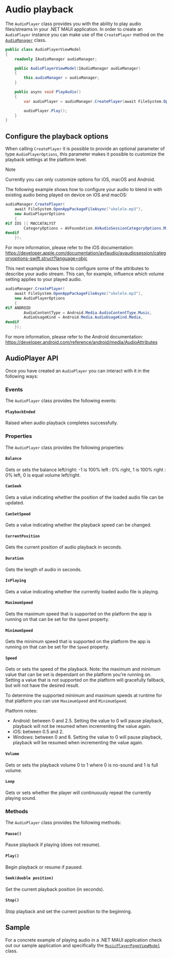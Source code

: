 # Audio playback

The `AudioPlayer` class provides you with the ability to play audio files/streams in your .NET MAUI application. In order to create an `AudioPlayer` instance you can make use of the `CreatePlayer` method on the [`AudioManager`](../readme.md#audiomanager) class.

```csharp
public class AudioPlayerViewModel
{
    readonly IAudioManager audioManager;

    public AudioPlayerViewModel(IAudioManager audioManager)
    {
        this.audioManager = audioManager;
    }

    public async void PlayAudio()
    {
        var audioPlayer = audioManager.CreatePlayer(await FileSystem.OpenAppPackageFileAsync("ukelele.mp3"));

        audioPlayer.Play();
    }
}
```

## Configure the playback options

When calling `CreatePlayer` it is possible to provide an optional parameter of type `AudioPlayerOptions`, this parameter makes it possible to customize the playback settings at the platform level. 

> [!NOTE]
> Currently you can only customize options for iOS, macOS and Android.

The following example shows how to configure your audio to blend in with existing audio being played on device on iOS and macOS:

```csharp
audioManager.CreatePlayer(
    await FileSystem.OpenAppPackageFileAsync("ukelele.mp3"),
    new AudioPlayerOptions
    {
#if IOS || MACCATALYST
        CategoryOptions = AVFoundation.AVAudioSessionCategoryOptions.MixWithOthers
#endif
    });
```

For more information, please refer to the iOS documentation: https://developer.apple.com/documentation/avfaudio/avaudiosession/categoryoptions-swift.struct?language=objc

This next example shows how to configure some of the attributes to describe your audio stream. This can, for example, influence which volume setting applies to your played audio.

```csharp
audioManager.CreatePlayer(
    await FileSystem.OpenAppPackageFileAsync("ukelele.mp3"),
    new AudioPlayerOptions
    {
#if ANDROID
        AudioContentType = Android.Media.AudioContentType.Music,
        AudioUsageKind = Android.Media.AudioUsageKind.Media,
#endif
    });
```

For more information, please refer to the Android documentation: https://developer.android.com/reference/android/media/AudioAttributes

## AudioPlayer API

Once you have created an `AudioPlayer` you can interact with it in the following ways:

### Events

The `AudioPlayer` class provides the following events:

#### `PlaybackEnded`

Raised when audio playback completes successfully.

### Properties

The `AudioPlayer` class provides the following properties:

#### `Balance`

Gets or sets the balance left/right: -1 is 100% left : 0% right, 1 is 100% right : 0% left, 0 is equal volume left/right.

#### `CanSeek`

Gets a value indicating whether the position of the loaded audio file can be updated.

#### `CanSetSpeed`

Gets a value indicating whether the playback speed can be changed.

#### `CurrentPosition`

Gets the current position of audio playback in seconds.

#### `Duration`

Gets the length of audio in seconds.

#### `IsPlaying`

Gets a value indicating whether the currently loaded audio file is playing.

#### `MaximumSpeed`

Gets the maximum speed that is supported on the platform the app is running on that can be set for the `Speed` property.

#### `MinimumSpeed`

Gets the minimum speed that is supported on the platform the app is running on that can be set for the `Speed` property.

#### `Speed`

Gets or sets the speed of the playback. Note: the maximum and minimum value that can be set is dependant on the platform you're running on. Setting a value that is not supported on the platform will gracefully fallback, but will not have the desired result.

To determine the supported minimum and maximum speeds at runtime for that platform you can use `MaximumSpeed` and `MinimumSpeed`.

Platform notes:
- Android: between 0 and 2.5. Setting the value to 0 will pause playback, playback will not be resumed when incrementing the value again.
- iOS: between 0.5 and 2.
- Windows: between 0 and 8. Setting the value to 0 will pause playback, playback will be resumed when incrementing the value again.

#### `Volume`

Gets or sets the playback volume 0 to 1 where 0 is no-sound and 1 is full volume.

#### `Loop`

Gets or sets whether the player will continuously repeat the currently playing sound.

### Methods

The `AudioPlayer` class provides the following methods:

#### `Pause()`

Pause playback if playing (does not resume).

#### `Play()`

Begin playback or resume if paused.

#### `Seek(double position)`

Set the current playback position (in seconds).

#### `Stop()`

Stop playback and set the current position to the beginning.

## Sample

For a concrete example of playing audio in a .NET MAUI application check out our sample application and specifically the [`MusicPlayerPageViewModel`](https://github.com/jfversluis/Plugin.Maui.Audio/blob/main/samples/Plugin.Maui.Audio.Sample/ViewModels/MusicPlayerPageViewModel.cs) class.
